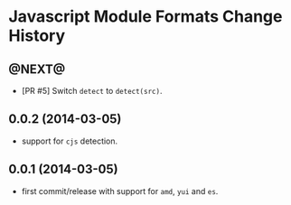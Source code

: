 Javascript Module Formats Change History
========================================

@NEXT@
------------------

* [PR #5] Switch `detect` to `detect(src)`.

0.0.2 (2014-03-05)
------------------

* support for `cjs` detection.

0.0.1 (2014-03-05)
------------------

* first commit/release with support for `amd`, `yui` and `es`.
